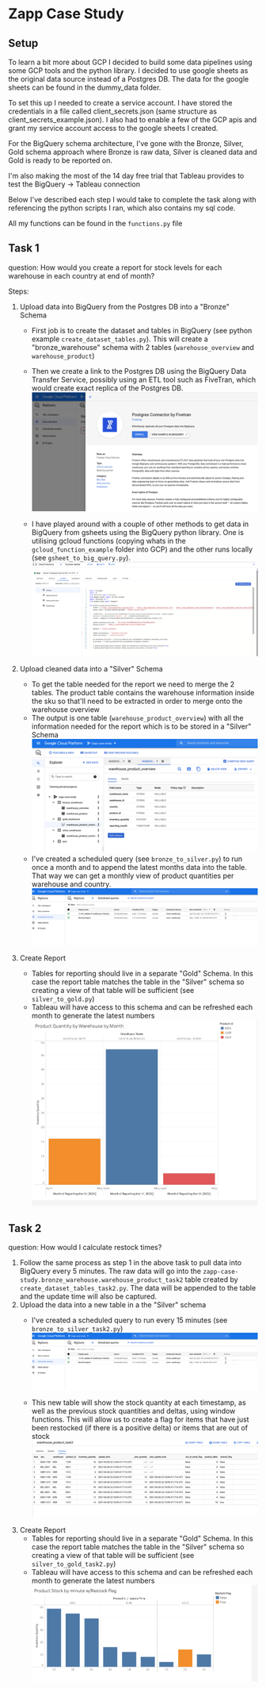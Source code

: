 # Zapp Case Study

## Setup

To learn a bit more about GCP I decided to build some data pipelines using some GCP tools and the python library. I decided to use google sheets as the original data source instead of a Postgres DB. The data for the google sheets can be found in the dummy_data folder.

To set this up I needed to create a service account. I have stored the credentials in a file called client_secrets.json (same structure as client_secrets_example.json). I also had to enable a few of the GCP apis and grant my service account access to the google sheets I created.

For the BigQuery schema architecture, I've gone with the Bronze, Silver, Gold schema approach where Bronze is raw data, Silver is cleaned data and Gold is ready to be reported on.

I'm also making the most of the 14 day free trial that Tableau provides to test the BigQuery -> Tableau connection

Below I've described each step I would take to complete the task along with referencing the python scripts I ran, which also contains my sql code.

All my functions can be found in the `functions.py` file


## Task 1
question:
How would you create a report for stock levels for each warehouse in each country at end of month?

Steps:
1. Upload data into BigQuery from the Postgres DB into a "Bronze" Schema
    - First job is to create the dataset and tables in BigQuery (see python example `create_dataset_tables.py`). This will create a "bronze_warehouse" schema with 2 tables (`warehouse_overview` and `warehouse_product`)

    - Then we create a link to the Postgres DB using the BigQuery Data Transfer Service, possibly using an ETL tool such as FiveTran, which would create exact replica of the Postgres DB.
    ![DTransfer](./images/Data_Transfer.png)

    - I have played around with a couple of other methods to get data in BigQuery from gsheets using the BigQuery python library. One is utilising gcloud functions (copying whats in the `gcloud_function_example` folder into GCP) and the other runs locally (see `gsheet_to_big_query.py`).
    ![CFunction](./images/Cloud_Function.png)


2. Upload cleaned data into a "Silver" Schema
    - To get the table needed for the report we need to merge the 2 tables. The product table contains the warehouse information inside the sku so that'll need to be extracted in order to merge onto the warehouse overview
    - The output is one table (`warehouse_product_overview`) with all the information needed for the report which is to be stored in a "Silver" Schema
    ![BQuery](./images/Big_Query.png)
    - I've created a scheduled query (see `bronze_to_silver.py`) to run once a month and to append the latest months data into the table. That way we can get a monthly view of product quantities per warehouse and country.
    ![schedule_query](./images/schedule_query.png)
    

3. Create Report
    - Tables for reporting should live in a separate "Gold" Schema. In this case the report table matches the table in the "Silver" schema so creating a view of that table will be sufficient (see `silver_to_gold.py`)
    - Tableau will have access to this schema and can be refreshed each month to generate the latest numbers
    ![Tableau](./images/Tableau.png)


## Task 2
question:
How would I calculate restock times?

1. Follow the same process as step 1 in the above task to pull data into BigQuery every 5 minutes. The raw data will go into the `zapp-case-study.bronze_warehouse.warehouse_product_task2` table created by `create_dataset_tables_task2.py`. The data will be appended to the table and the update time will also be captured.
2. Upload the data into a new table in a the "Silver" schema
    - I've created a scheduled query to run every 15 minutes (see `bronze_to_silver_task2.py`)
    ![schedule_query](./images/schedule_query.png)

    - This new table will show the stock quantity at each timestamp, as well as the previous stock quantities and deltas, using window functions. This will allow us to create a flag for items that have just been restocked (if there is a positive delta) or items that are out of stock
    ![stock_flag](./images/stock_flag.png)
3. Create Report
    - Tables for reporting should live in a separate "Gold" Schema. In this case the report table matches the table in the "Silver" schema so creating a view of that table will be sufficient (see `silver_to_gold_task2.py`)
    - Tableau will have access to this schema and can be refreshed each month to generate the latest numbers
    ![stock_flag](./images/restock_graph.png)
